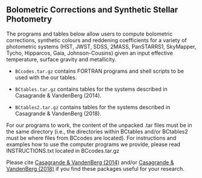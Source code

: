 Bolometric Corrections and Synthetic Stellar Photometry 
-------------------------------------------------------

The programs and tables below allow users to compute bolometric corrections, synthetic colours and reddening coefficients for a variety of photometric systems (HST, JWST, SDSS, 2MASS, PanSTARRS1, SkyMapper, Tycho, Hipparcos, Gaia, Johnson-Cousins) given an input effective temperature, surface gravity and metallicity. 

- ``BCcodes.tar.gz`` contains FORTRAN programs and shell scripts to be used with the our tables. 

- ``BCtables.tar.gz`` contains tables for the systems described in Casagrande & VandenBerg (2014).

- ``BCtables2.tar.gz`` contains tables for the systems described in Casagrande & VandenBerg (2018).

For our programs to work, the content of the unpacked .tar files must be in the same directory (i.e., the directories within BCtables and/or BCtables2 must be where files from BCcodes are located). For instructions and examples how to use the computer programs we provide, please read INSTRUCTIONS.txt located in BCcodes.tar.gz

Please cite [Casagrande & VandenBerg (2014)](http://adsabs.harvard.edu/abs/2014MNRAS.444..392C) and/or [Casagrande & VandenBerg (2018)](http://adsabs.harvard.edu/abs/2018MNRAS.475.5023C) if you find these packages useful for your research. 
